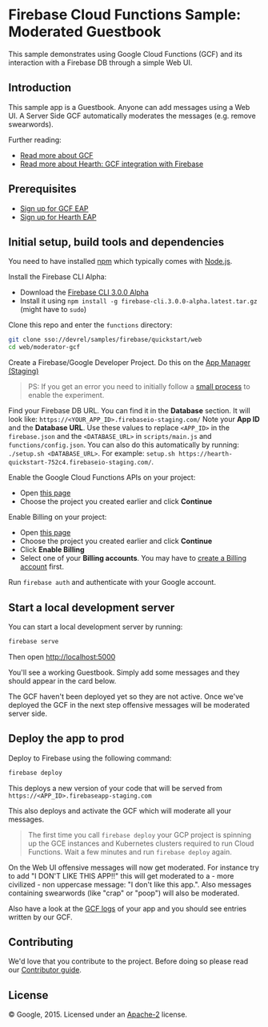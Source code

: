 # Firebase Cloud Functions Sample: Moderated Guestbook

This sample demonstrates using Google Cloud Functions (GCF) and its interaction with a Firebase DB through a simple Web UI.

## Introduction

This sample app is a Guestbook. Anyone can add messages using a Web UI.
A Server Side GCF automatically moderates the messages (e.g. remove swearwords).

Further reading:

 - [Read more about GCF](https://sites.google.com/a/google.com/apheleia/)
 - [Read more about Hearth: GCF integration with Firebase](https://sites.google.com/a/google.com/hearth/home)


## Prerequisites

 - [Sign up for GCF EAP](http://go/apheleia-alpha-signup-internal)
 - [Sign up for Hearth EAP](http://go/hearth-alpha-signup)


## Initial setup, build tools and dependencies

You need to have installed [npm](https://www.npmjs.com/) which typically comes with [Node.js](https://nodejs.org).

Install the Firebase CLI Alpha:

 - Download the [Firebase CLI 3.0.0 Alpha](https://developers.google.com/firebase/downloads/firebase-cli.3.0.0-alpha.latest.tar.gz)
 - Install it using `npm install -g firebase-cli.3.0.0-alpha.latest.tar.gz` (might have to `sudo`)

Clone this repo and enter the `functions` directory:

```bash
git clone sso://devrel/samples/firebase/quickstart/web
cd web/moderator-gcf
```

Create a Firebase/Google Developer Project. Do this on the [App Manager (Staging)](http://go/appmanager-staging)

> PS: If you get an error you need to initially follow a [small process]((https://docs.google.com/document/d/18iI_4uG6uh_AcewWD9OVTQbq_xNZRNAUzgcf7QML2Ek/edit#heading=h.36bxeqj15c70)) to enable the experiment.

Find your Firebase DB URL. You can find it in the **Database** section. It will look like:
`https://<YOUR_APP_ID>.firebaseio-staging.com/` Note your **App ID** and the **Database URL**.
Use these values to replace `<APP_ID>` in the `firebase.json` and the `<DATABASE_URL>` in `scripts/main.js` and `functions/config.json`.
You can also do this automatically by running: `./setup.sh <DATABASE_URL>`. For example: `setup.sh https://hearth-quickstart-752c4.firebaseio-staging.com/`.

Enable the Google Cloud Functions APIs on your project:

 - Open [this page](https://console.developers.google.com/flows/enableapi?apiid=cloudfunctions,container,compute_component,storage_component,pubsub,logging)
 - Choose the project you created earlier and click **Continue**

Enable Billing on your project:

 - Open [this page](https://console.developers.google.com/project/_/settings)
 - Choose the project you created earlier and click **Continue**
 - Click **Enable Billing**
 - Select one of your **Billing accounts**. You may have to [create a Billing account](https://pantheon.corp.google.com/billing/create) first.

Run `firebase auth` and authenticate with your Google account.


## Start a local development server

You can start a local development server by running:

```bash
firebase serve
```

Then open [http://localhost:5000](http://localhost:5000)

You'll see a working Guestbook. Simply add some messages and they should appear in the card below.

The GCF haven't been deployed yet so they are not active. Once we've deployed the GCF in the next step offensive messages will be moderated server side.


## Deploy the app to prod

Deploy to Firebase using the following command:

```bash
firebase deploy
```

This deploys a new version of your code that will be served from `https://<APP_ID>.firebaseapp-staging.com`

This also deploys and activate the GCF which will moderate all your messages.

> The first time you call `firebase deploy` your GCP project is spinning up the GCE instances and Kubernetes clusters required to run Cloud Functions. Wait a few minutes and run `firebase deploy` again.

On the Web UI offensive messages will now get moderated. For instance try to add "I DON'T LIKE THIS APP!!" this will get moderated to a - more civilized - non uppercase message: "I don't like this app.". Also messages containing swearwords (like "crap" or "poop") will also be moderated.

Also have a look at the [GCF logs](https://console.developers.google.com/project/_/logs?service=compute.googleapis.com&key1&key2&logName&minLogLevel=0&expandAll=false&advancedFilter=metadata.serviceName%3D"compute.googleapis.com"%20log:"_default_worker") of your app and you should see entries written by our GCF.


## Contributing

We'd love that you contribute to the project. Before doing so please read our [Contributor guide](../CONTRIBUTING.md).


## License

© Google, 2015. Licensed under an [Apache-2](../LICENSE) license.
